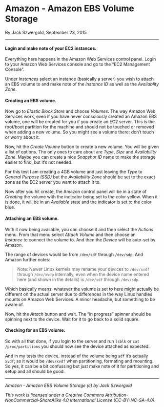 # Amazon - Amazon EBS Volume Storage

By Jack Szwergold, September 23, 2015

***

#### Login and make note of your EC2 instances.

Everything here happens in the Amazon Web Services control panel. Login to your Amazon Web Services console and go to the “EC2 Management Console”.

Under *Instances* select an instance (basically a server) you wish to attach an EBS volume to and make note of the *Instance ID* as well as the *Availablity Zone*.

#### Creating an EBS volume.

Now go to *Elastic Block Store* and choose *Volumes*. The way Amazon Web Services work, even if you have never consciously created an Amazon EBS volume, one will be created for you if you create an EC2 server. This is the root/boot partition for the machine and should not be touched or removed when adding a new volume. So you might see a volume there; don’t touch or worry about it.

Now, hit the *Create Volume* button to create a new volume. You will be given a list of options. The only ones to care about are *Type*, *Size* and *Availability Zone*. Maybe you can create a nice *Snapshot ID* name to make the storage easier to find, but it’s not needed.

For this test I am creating a 4GB volume and just leaving the *Type* to *General Purpose (SSD)* but the *Availability Zone* should be set to the exact zone as the EC2 server you want to attach it to.

Now after you hit create, the Amazon control panel will be in a state of *Creating* the volume with the indicator being set to the color yellow. When it is done, it will be in an *Available* state and the indicator is set to the color blue.

#### Attaching an EBS volume.

With it now being available, you can choose it and then select the *Actions* menu. From that menu select *Attach Volume* and then choose an *Instance* to connect the volume to. And then the *Device* will be auto-set by Amazon.

The range of devices would be from `/dev/sdf` through `/dev/sdp`. And Amazon further notes:

> Note: Newer Linux kernels may rename your devices to `/dev/xvdf` through `/dev/xvdp` internally, even when the device name entered here (and shown in the details) is `/dev/sdf` through `/dev/sdp`.

Which basically means, whatever the volume is set to here might actually be different on the actual server due to differences in the way Linux handles mounts on Amazon Web Services. A minor headache, but something to be aware of.

Now, hit the *Attach* button and wait. The “in progress” spinner should be spinning next to the device. Wait for it to go back to a solid square.

#### Checking for an EBS volume.

So with all that done, if you login to the server and run `lsblk` or `cat /proc/partitions` you should now see the device attached as expected.

And in my tests the device, instead of the volume being `sdf` it’s actually `xvdf`; so it would be `/dev/xvdf` when partitioning, formating and mounting. So yes, it can be a bit confussing but just make note of it for partitioning and setup and all should be good.

***

*Amazon - Amazon EBS Volume Storage (c) by Jack Szwergold*

*This work is licensed under a Creative Commons Attribution-NonCommercial-ShareAlike 4.0 International License (CC-BY-NC-SA-4.0).*